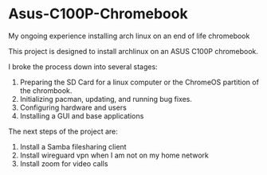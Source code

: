 # Asus-C100P-Chromebook
My ongoing experience installing arch linux on an end of life chromebook

This project is designed to install archlinux on an ASUS C100P chromebook.

I broke the process down into several stages:
1) Preparing the SD Card for a linux computer or the ChromeOS partition of the chrombook.
2) Initializing pacman, updating, and running bug fixes.
3) Configuring hardware and users
4) Installing a GUI and base applications

The next steps of the project are:
1) Install a Samba filesharing client
2) Install wireguard vpn when I am not on my home network
3) Install zoom for video calls
